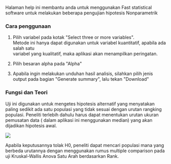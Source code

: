 Halaman help ini membantu anda untuk menggunakan Fast statistical software untuk melakukan beberapa pengujian hipotesis Nonparametrik

### Cara penggunaan 

1. Pilih variabel pada kotak "Select three or more variables".<br/>
	Metode ini hanya dapat digunakan untuk variabel kuantitatif, apabila ada salah satu <br/>
	variabel yang kualitatif, maka aplikasi akan menampilkan peringatan.<br/>
	
2. Pilih besaran alpha pada "Alpha"

3. Apabila ingin melakukan unduhan hasil analisis, silahkan pilih jenis output pada bagian "Generate summary", lalu tekan "Download"


### Fungsi dan Teori

Uji ini digunakan untuk mengetes hipotesis alternatif yang menyatakan paling sedikit ada  satu populasi yang tidak sesuai dengan urutan rangking populasi.  Peneliti terlebih dahulu harus dapat menentukan urutan ukuran pemusatan data ( dalam aplikasi ini menggunakan median) yang akan dijadikan hipotesis awal.

![](figures/nonpar/jonckheere.png)<br/> 

Apabila keputusannya tolak H0, peneliti dapat mencari populasi mana yang berbeda urutannya dengan menggunakan rumus multiple comparison pada uji Kruskal-Wallis Anova Satu Arah berdasarkan Rank.





